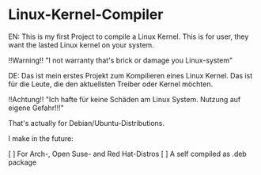 # Linux-Kernel-Compiler

EN:
This is my first Project to compile a Linux Kernel. 
This is for user, they want the lasted Linux kernel on your system.

!!Warning!! "I not warranty that's brick or damage you Linux-system"

DE:
Das ist mein erstes Projekt zum Kompilieren eines Linux Kernel.
Das ist für die Leute, die den aktuellsten Treiber oder Kernel möchten.

!!Achtung!! "Ich hafte für keine Schäden am Linux System. Nutzung auf eigene Gefahr!!!"

That's actually for Debian/Ubuntu-Distributions.

I make in the future:

[ ] For Arch-, Open Suse- and Red Hat-Distros
[ ] A self compiled as .deb package
